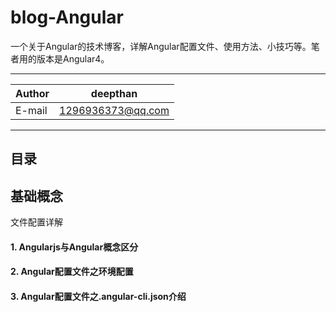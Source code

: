  blog-Angular
 ===========================
 一个关于Angular的技术博客，详解Angular配置文件、使用方法、小技巧等。笔者用的版本是Angular4。  
****
|Author|deepthan|
|---|---
|E-mail|1296936373@qq.com
****

## 目录

基础概念
------

文件配置详解

#### 1. Angularjs与Angular概念区分
#### 2. Angular配置文件之环境配置
#### 3. Angular配置文件之.angular-cli.json介绍 
